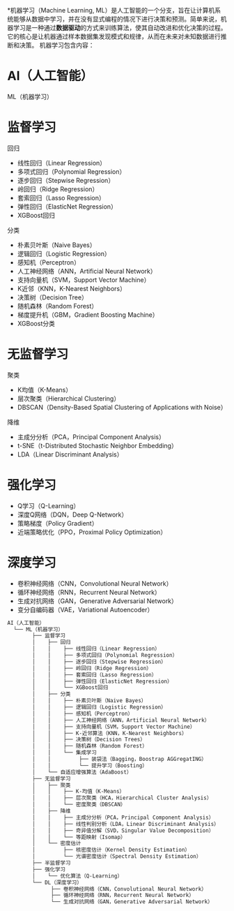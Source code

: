 *机器学习（Machine Learning, ML）是人工智能的一个分支，旨在让计算机系统能够从数据中学习，并在没有显式编程的情况下进行决策和预测。简单来说，机器学习是一种通过**数据驱动**的方式来训练算法，使其自动改进和优化决策的过程。它的核心是让机器通过样本数据集发现模式和规律，从而在未来对未知数据进行推断和决策。
机器学习包含内容：
# AI（人工智能）
 ML（机器学习）
# 监督学习
 回归
- 线性回归（Linear Regression）
- 多项式回归（Polynomial Regression）
- 逐步回归（Stepwise Regression）
- 岭回归（Ridge Regression）
- 套索回归（Lasso Regression）
- 弹性回归（ElasticNet Regression）
- XGBoost回归

 分类
- 朴素贝叶斯（Naive Bayes）
- 逻辑回归（Logistic Regression）
- 感知机（Perceptron）
- 人工神经网络（ANN，Artificial Neural Network）
- 支持向量机（SVM，Support Vector Machine）
- K近邻（KNN，K-Nearest Neighbors）
- 决策树（Decision Tree）
- 随机森林（Random Forest）
- 梯度提升机（GBM，Gradient Boosting Machine）
- XGBoost分类

# 无监督学习
 聚类
- K均值（K-Means）
- 层次聚类（Hierarchical Clustering）
- DBSCAN（Density-Based Spatial Clustering of Applications with Noise）

 降维
- 主成分分析（PCA，Principal Component Analysis）
- t-SNE（t-Distributed Stochastic Neighbor Embedding）
- LDA（Linear Discriminant Analysis）

# 强化学习
- Q学习（Q-Learning）
- 深度Q网络（DQN，Deep Q-Network）
- 策略梯度（Policy Gradient）
- 近端策略优化（PPO，Proximal Policy Optimization）

# 深度学习
- 卷积神经网络（CNN，Convolutional Neural Network）
- 循环神经网络（RNN，Recurrent Neural Network）
- 生成对抗网络（GAN，Generative Adversarial Network）
- 变分自编码器（VAE，Variational Autoencoder）
```css
AI（人工智能）
  └── ML（机器学习）
        ├── 监督学习
        │    ├── 回归
        │    │    ├── 线性回归（Linear Regression）
        │    │    ├── 多项式回归（Polynomial Regression）
        │    │    ├── 逐步回归（Stepwise Regression）
        │    │    ├── 岭回归（Ridge Regression）
        │    │    ├── 套索回归（Lasso Regression）
        │    │    ├── 弹性回归（ElasticNet Regression）
        │    │    └── XGBoost回归
        │    ├── 分类
        │    │    ├── 朴素贝叶斯（Naive Bayes）
        │    │    ├── 逻辑回归（Logistic Regression）
        │    │    ├── 感知机（Perceptron）
        │    │    ├── 人工神经网络（ANN，Artificial Neural Network）
        │    │    ├── 支持向量机（SVM，Support Vector Machine）
        │    │    ├── K-近邻算法（KNN，K-Nearest Neighbors）
        │    │    ├── 决策树（Decision Trees）
        │    │    ├── 随机森林（Random Forest）
        │    │    └── 集成学习
        │    │         ├── 装袋法（Bagging，Boostrap AGGregatING）
        │    │         └── 提升学习（Boosting）
        │    └── 自适应增强算法（AdaBoost）
        ├── 无监督学习
        │    ├── 聚类
        │    │    ├── K-均值（K-Means）
        │    │    ├── 层次聚类（HCA，Hierarchical Cluster Analysis）
        │    │    └── 密度聚类（DBSCAN）
        │    ├── 降维
        │    │    ├── 主成分分析（PCA，Principal Component Analysis）
        │    │    ├── 线性判别分析（LDA，Linear Discriminant Analysis）
        │    │    ├── 奇异值分解（SVD，Singular Value Decomposition）
        │    │    └── 等距映射（Isomap）
        │    └── 密度估计
        │         ├── 核密度估计（Kernel Density Estimation）
        │         └── 光谱密度估计（Spectral Density Estimation）
        ├── 半监督学习
        ├── 强化学习
        │    └── 优化算法（Q-Learning）
        └── DL（深度学习）
              ├── 卷积神经网络（CNN，Convolutional Neural Network）
              ├── 循环神经网络（RNN，Recurrent Neural Network）
              └── 生成对抗网络（GAN，Generative Adversarial Network）

```